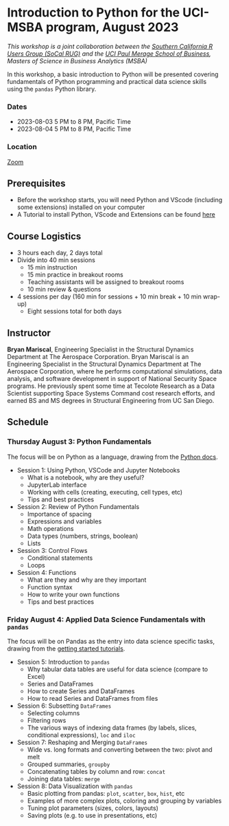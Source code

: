 # Introduction to Python for the UCI-MSBA program, August 2023
*This workshop is a joint collaboration between the [Southern California R Users Group (SoCal RUG)](https://socalr.org/) and the [UCI Paul Merage School of Business](https://merage.uci.edu/), Masters of Science in Business Analytics (MSBA)*

In this workshop, a basic introduction to Python will be presented covering fundamentals of Python programming and practical data science skills using the `pandas` Python library.

### Dates

* 2023-08-03 5 PM to 8 PM, Pacific Time
* 2023-08-04 5 PM to 8 PM, Pacific Time

### Location

[Zoom](https://uci.zoom.us/j/5756094458)

## Prerequisites
* Before the workshop starts, you will need Python and VScode (including some extensions) installed on your computer
* A Tutorial to install Python, VScode and Extensions can be found [here]()

## Course Logistics

* 3 hours each day, 2 days total
* Divide into 40 min sessions
    * 15 min instruction
    * 15 min practice in breakout rooms
    * Teaching assistants will be assigned to breakout rooms
    * 10 min review & questions
* 4 sessions per day (160 min for sessions + 10 min break + 10 min wrap-up)
    * Eight sessions total for both days

## Instructor
**Bryan Mariscal**, Engineering Specialist in the Structural Dynamics Department at The Aerospace Corporation.
Bryan Mariscal is an Engineering Specialist in the Structural Dynamics Department at The Aerospace Corporation, where he performs computational simulations, data analysis, and software development in support of National Security Space programs. He previously spent some time at Tecolote Research as a Data Scientist supporting Space Systems Command cost research efforts, and earned BS and MS degrees in Structural Engineering from UC San Diego.

## Schedule
### Thursday August 3: Python Fundamentals

The focus will be on Python as a language, drawing from the [Python docs](https://docs.python.org/3/).

* Session 1: Using Python, VSCode and Jupyter Notebooks
    * What is a notebook, why are they useful?
    * JupyterLab interface
    * Working with cells (creating, executing, cell types, etc)
    * Tips and best practices
* Session 2: Review of Python Fundamentals
    * Importance of spacing
    * Expressions and variables
    * Math operations
    * Data types (numbers, strings, boolean)
    * Lists
* Session 3: Control Flows
    * Conditional statements
    * Loops
* Session 4: Functions
    * What are they and why are they important
    * Function syntax
    * How to write your own functions
    * Tips and best practices

### Friday August 4: Applied Data Science Fundamentals with `pandas`

The focus will be on Pandas as the entry into data science specific tasks, drawing from the [getting started tutorials](https://pandas.pydata.org/docs/getting_started/intro_tutorials/index.html).

* Session 5: Introduction to `pandas`
    * Why tabular data tables are useful for data science (compare to Excel)
    * Series and DataFrames
    * How to create Series and DataFrames
    * How to read Series and DataFrames from files
* Session 6: Subsetting `DataFrames`
    * Selecting columns
    * Filtering rows
    * The various ways of indexing data frames (by labels, slices, conditional expressions), `loc` and `iloc`
* Session 7: Reshaping and Merging `DataFrames`
    * Wide vs. long formats and converting between the two: pivot and melt
    * Grouped summaries, `groupby`
    * Concatenating tables by column and row: `concat`
    * Joining data tables: `merge`
* Session 8: Data Visualization with `pandas`
    * Basic plotting from pandas: `plot`, `scatter`, `box`, `hist`, etc
    * Examples of more complex plots, coloring and grouping by variables
    * Tuning plot parameters (sizes, colors, layouts)
    * Saving plots (e.g. to use in presentations, etc)
